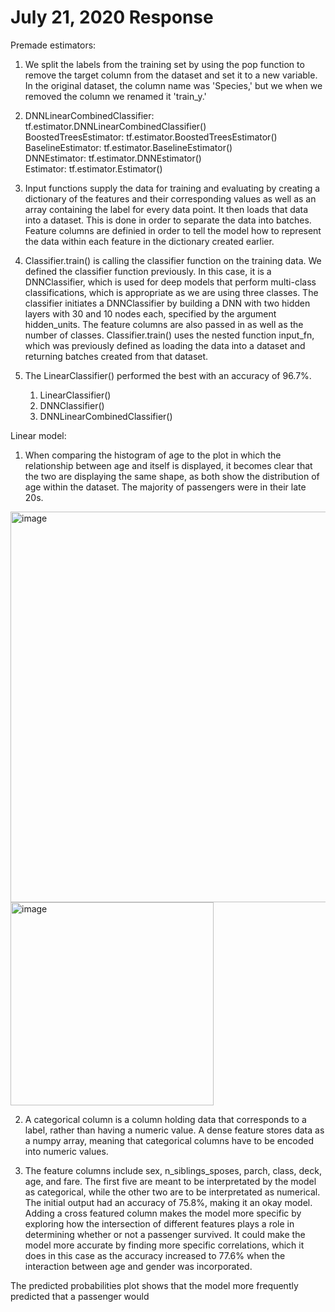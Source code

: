 # July 21, 2020 Response

Premade estimators:

1. We split the labels from the training set by using the pop function to remove the target column from the dataset and set it to a new variable. In the original dataset, the column name was 'Species,' but we when we removed the column we renamed it 'train_y.'

2. DNNLinearCombinedClassifier: tf.estimator.DNNLinearCombinedClassifier()\
   BoostedTreesEstimator: tf.estimator.BoostedTreesEstimator()\
   BaselineEstimator: tf.estimator.BaselineEstimator()\
   DNNEstimator: tf.estimator.DNNEstimator()\
   Estimator: tf.estimator.Estimator()
   
3. Input functions supply the data for training and evaluating by creating a dictionary of the features and their corresponding values as well as an array containing the label for every data point. It then loads that data into a dataset. This is done in order to separate the data into batches. Feature columns are definied in order to tell the model how to represent the data within each feature in the dictionary created earlier. 

4. Classifier.train() is calling the classifier function on the training data. We defined the classifier function previously. In this case, it is a DNNClassifier, which is used for deep models that perform multi-class classifications, which is appropriate as we are using three classes. The classifier initiates a DNNClassifier by building a DNN with two hidden layers with 30 and 10 nodes each, specified by the argument hidden_units. The feature columns are also passed in as well as the number of classes. Classifier.train() uses the nested function input_fn, which was previously defined as loading the data into a dataset and returning batches created from that dataset.

5. The LinearClassifier() performed the best with an accuracy of 96.7%.

   1. LinearClassifier()
   2. DNNClassifier()
   3. DNNLinearCombinedClassifier()

Linear model:

1. When comparing the histogram of age to the plot in which the relationship between age and itself is displayed, it becomes clear that the two are displaying the same shape, as both show the distribution of age within the dataset. The majority of passengers were in their late 20s.

<img width="625" alt="image" src="https://user-images.githubusercontent.com/67920492/88466829-630a5e80-ce9e-11ea-81d7-70523d86aa84.png">
<img width="325" alt="image" src="https://user-images.githubusercontent.com/67920492/88466750-9ac4d680-ce9d-11ea-8e02-87c8cc205494.png">

2. A categorical column is a column holding data that corresponds to a label, rather than having a numeric value. A dense feature stores data as a numpy array, meaning that categorical columns have to be encoded into numeric values.

3. The feature columns include sex, n_siblings_sposes, parch, class, deck, age, and fare. The first five are meant to be interpretated by the model as categorical, while the other two are to be interpretated as numerical. The initial output had an accuracy of 75.8%, making it an okay model. Adding a cross featured column makes the model more specific by exploring how the intersection of different features plays a role in determining whether or not a passenger survived. It could make the model more accurate by finding more specific correlations, which it does in this case as the accuracy increased to 77.6% when the interaction between age and gender was incorporated.

The predicted probabilities plot shows that the model more frequently predicted that a passenger would 
